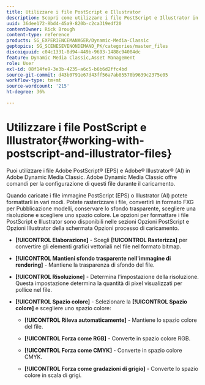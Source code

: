 ```yaml
---
title: Utilizzare i file PostScript e Illustrator
description: Scopri come utilizzare i file PostScript e Illustrator in Adobe Dynamic Media Classic.
uuid: 36dee172-8bd4-45a9-820b-c2ca319edf20
contentOwner: Rick Brough
content-type: reference
products: SG_EXPERIENCEMANAGER/Dynamic-Media-Classic
geptopics: SG_SCENESEVENONDEMAND_PK/categories/master_files
discoiquuid: c04c1331-8d94-449b-9693-1488c94084dc
feature: Dynamic Media Classic,Asset Management
role: User
exl-id: 08f14fe9-3e3b-4235-a6c5-b6b6d2ffc4bd
source-git-commit: d43b0791e67d43ff56a7ab85570b9639c2375e05
workflow-type: tm+mt
source-wordcount: '215'
ht-degree: 36%

---
```


# Utilizzare i file PostScript e Illustrator{#working-with-postscript-and-illustrator-files}

Puoi utilizzare i file Adobe PostScript® (EPS) e Adobe® Illustrator® (AI) in Adobe Dynamic Media Classic. Adobe Dynamic Media Classic offre comandi per la configurazione di questi file durante il caricamento.

Quando caricate i file immagine PostScript (EPS) o Illustrator (AI) potete formattarli in vari modi. Potete rasterizzare i file, convertirli in formato FXG per Pubblicazione modelli, conservare lo sfondo trasparente, scegliere una risoluzione e scegliere uno spazio colore. Le opzioni per formattare i file PostScript e Illustrator sono disponibili nelle sezioni Opzioni PostScript e Opzioni Illustrator della schermata Opzioni processo di caricamento.

* **[!UICONTROL Elaborazione]** - Scegli **[!UICONTROL Rasterizza]** per convertire gli elementi grafici vettoriali nel file nel formato bitmap.

* **[!UICONTROL Mantieni sfondo trasparente nell&#39;immagine di rendering]** - Mantiene la trasparenza di sfondo del file.

* **[!UICONTROL Risoluzione]** - Determina l&#39;impostazione della risoluzione. Questa impostazione determina la quantità di pixel visualizzati per pollice nel file.

* **[!UICONTROL Spazio colore]** - Selezionare la **[!UICONTROL Spazio colore]** e scegliere uno spazio colore:

   * **[!UICONTROL Rileva automaticamente]** - Mantiene lo spazio colore del file.

   * **[!UICONTROL Forza come RGB]** - Converte in spazio colore RGB.

   * **[!UICONTROL Forza come CMYK]** - Converte in spazio colore CMYK.

   * **[!UICONTROL Forza come gradazioni di grigio]** - Converte lo spazio colore in scala di grigi.
